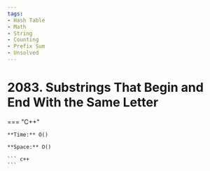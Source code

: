 ```yaml
---
tags:
- Hash Table
- Math
- String
- Counting
- Prefix Sum
- Unsolved
---
```



# 2083. Substrings That Begin and End With the Same Letter

=== "C++"

    **Time:** O()

    **Space:** O()

    ``` c++
    ```